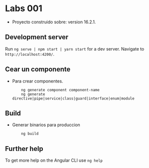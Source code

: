 # Labs 001

* Proyecto construido sobre: version 16.2.1.

## Development server

Run `ng serve | npm start | yarn start` for a dev server. Navigate to `http://localhost:4200/`. 

## Cear un componente 
* Para crear componentes.
  ```shell
      ng generate component component-name
      ng generate directive|pipe|service|class|guard|interface|enum|module
  ```

## Build
* Generar binarios para produccion
  ```shell 
      ng build
  ``` 
## Further help
To get more help on the Angular CLI use `ng help`
